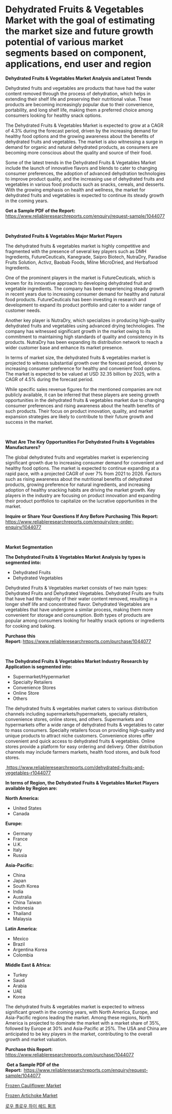<p><h1>Dehydrated Fruits & Vegetables Market with the goal of estimating the market size and future growth potential of various market segments based on component, applications, end user and region</h1></p><p><strong>Dehydrated Fruits & Vegetables Market Analysis and Latest Trends</strong></p>
<p><p>Dehydrated fruits and vegetables are products that have had the water content removed through the process of dehydration, which helps in extending their shelf life and preserving their nutritional value. These products are becoming increasingly popular due to their convenience, portability, and long shelf life, making them a preferred choice among consumers looking for healthy snack options. </p><p>The Dehydrated Fruits & Vegetables Market is expected to grow at a CAGR of 4.3% during the forecast period, driven by the increasing demand for healthy food options and the growing awareness about the benefits of dehydrated fruits and vegetables. The market is also witnessing a surge in demand for organic and natural dehydrated products, as consumers are becoming more conscious about the quality and source of their food. </p><p>Some of the latest trends in the Dehydrated Fruits & Vegetables Market include the launch of innovative flavors and blends to cater to changing consumer preferences, the adoption of advanced dehydration technologies to improve product quality, and the increasing use of dehydrated fruits and vegetables in various food products such as snacks, cereals, and desserts. With the growing emphasis on health and wellness, the market for dehydrated fruits and vegetables is expected to continue its steady growth in the coming years.</p></p>
<p><strong>Get a Sample PDF of the Report:&nbsp;</strong> <a href="https://www.reliableresearchreports.com/enquiry/request-sample/1044077">https://www.reliableresearchreports.com/enquiry/request-sample/1044077</a></p>
<p>&nbsp;</p>
<p><strong>Dehydrated Fruits & Vegetables Major Market Players</strong></p>
<p><p>The dehydrated fruits & vegetables market is highly competitive and fragmented with the presence of several key players such as DMH Ingredients, FutureCeuticals, Kanegrade, Saipro Biotech, NutraDry, Paradise Fruits Solution, Activz, Baobab Foods, Milne MicroDried, and Herbafood Ingredients. </p><p>One of the prominent players in the market is FutureCeuticals, which is known for its innovative approach to developing dehydrated fruit and vegetable ingredients. The company has been experiencing steady growth in recent years due to increasing consumer demand for healthy and natural food products. FutureCeuticals has been investing in research and development to expand its product portfolio and cater to a wider range of customer needs.</p><p>Another key player is NutraDry, which specializes in producing high-quality dehydrated fruits and vegetables using advanced drying technologies. The company has witnessed significant growth in the market owing to its commitment to maintaining high standards of quality and consistency in its products. NutraDry has been expanding its distribution network to reach a wider customer base and enhance its market presence.</p><p>In terms of market size, the dehydrated fruits & vegetables market is projected to witness substantial growth over the forecast period, driven by increasing consumer preference for healthy and convenient food options. The market is expected to be valued at USD 32.35 billion by 2025, with a CAGR of 4.5% during the forecast period.</p><p>While specific sales revenue figures for the mentioned companies are not publicly available, it can be inferred that these players are seeing growth opportunities in the dehydrated fruits & vegetables market due to changing consumer preferences and rising awareness about the health benefits of such products. Their focus on product innovation, quality, and market expansion strategies are likely to contribute to their future growth and success in the market.</p></p>
<p>&nbsp;</p>
<p><strong>What Are The Key Opportunities For Dehydrated Fruits & Vegetables Manufacturers?</strong></p>
<p><p>The global dehydrated fruits and vegetables market is experiencing significant growth due to increasing consumer demand for convenient and healthy food options. The market is expected to continue expanding at a rapid pace, with a projected CAGR of over 7% from 2021 to 2026. Factors such as rising awareness about the nutritional benefits of dehydrated products, growing preference for natural ingredients, and increasing adoption of healthy snacking habits are driving the market growth. Key players in the industry are focusing on product innovation and expanding their product portfolios to capitalize on the lucrative opportunities in the market.</p></p>
<p><strong>Inquire or Share Your Questions If Any Before Purchasing This Report:</strong> <a href="https://www.reliableresearchreports.com/enquiry/pre-order-enquiry/1044077">https://www.reliableresearchreports.com/enquiry/pre-order-enquiry/1044077</a></p>
<p>&nbsp;</p>
<p><strong>Market Segmentation</strong></p>
<p><strong>The Dehydrated Fruits & Vegetables Market Analysis by types is segmented into:</strong></p>
<p><ul><li>Dehydrated Fruits</li><li>Dehydrated Vegetables</li></ul></p>
<p><p>Dehydrated Fruits & Vegetables market consists of two main types: Dehydrated Fruits and Dehydrated Vegetables. Dehydrated Fruits are fruits that have had the majority of their water content removed, resulting in a longer shelf life and concentrated flavor. Dehydrated Vegetables are vegetables that have undergone a similar process, making them more convenient for storage and consumption. Both types of products are popular among consumers looking for healthy snack options or ingredients for cooking and baking.</p></p>
<p><strong>Purchase this Report:&nbsp;</strong><a href="https://www.reliableresearchreports.com/purchase/1044077">https://www.reliableresearchreports.com/purchase/1044077</a></p>
<p>&nbsp;</p>
<p><strong>The Dehydrated Fruits & Vegetables Market Industry Research by Application is segmented into:</strong></p>
<p><ul><li>Supermarket/Hypermarket</li><li>Specialty Retailers</li><li>Convenience Stores</li><li>Online Store</li><li>Others</li></ul></p>
<p><p>The dehydrated fruits & vegetables market caters to various distribution channels including supermarkets/hypermarkets, specialty retailers, convenience stores, online stores, and others. Supermarkets and hypermarkets offer a wide range of dehydrated fruits & vegetables to cater to mass consumers. Specialty retailers focus on providing high-quality and unique products to attract niche customers. Convenience stores offer convenient and quick access to dehydrated fruits & vegetables. Online stores provide a platform for easy ordering and delivery. Other distribution channels may include farmers markets, health food stores, and bulk food stores.</p></p>
<p><a href="https://www.reliableresearchreports.com/dehydrated-fruits-and-vegetables-r1044077">&nbsp;https://www.reliableresearchreports.com/dehydrated-fruits-and-vegetables-r1044077</a></p>
<p><strong>In terms of Region, the Dehydrated Fruits & Vegetables Market Players available by Region are:</strong></p>
<p>
    <p> <strong> North America: </strong>
        <ul>
            <li>United States</li>
            <li>Canada</li>
        </ul>
        </p> 
    <p> <strong> Europe: </strong>
        <ul>
            <li>Germany</li>
            <li>France</li>
            <li>U.K.</li>
            <li>Italy</li>
            <li>Russia</li>
        </ul>
        </p> 
    <p> <strong> Asia-Pacific: </strong>
        <ul>
            <li>China</li>
            <li>Japan</li>
            <li>South Korea</li>
            <li>India</li>
            <li>Australia</li>
            <li>China Taiwan</li>
            <li>Indonesia</li>
            <li>Thailand</li>
            <li>Malaysia</li>
        </ul>
        </p> 
    <p> <strong> Latin America: </strong>
        <ul>
            <li>Mexico</li>
            <li>Brazil</li>
            <li>Argentina Korea</li>
            <li>Colombia</li>
        </ul>
        </p> 
    <p> <strong> Middle East & Africa: </strong>
        <ul>
            <li>Turkey</li>
            <li>Saudi</li>
            <li>Arabia</li>
            <li>UAE</li>
            <li>Korea</li>
        </ul>
    </p>
    </p>
<p><p>The dehydrated fruits & vegetables market is expected to witness significant growth in the coming years, with North America, Europe, and Asia-Pacific regions leading the market. Among these regions, North America is projected to dominate the market with a market share of 35%, followed by Europe at 30% and Asia-Pacific at 25%. The USA and China are anticipated to be key players in the market, contributing to the overall growth and market valuation.</p></p>
<p><strong>Purchase this Report: </strong><a href="https://www.reliableresearchreports.com/purchase/1044077">https://www.reliableresearchreports.com/purchase/1044077</a></p>
<p>&nbsp;<strong>Get a Sample PDF of the Report:&nbsp;&nbsp;</strong><a href="https://www.reliableresearchreports.com/enquiry/request-sample/1044077">https://www.reliableresearchreports.com/enquiry/request-sample/1044077</a></p>
<p><strong></strong></p>
<p><p><a href="https://github.com/RickHolmes3/Market-Research-Report-List-4/blob/main/frozen-cauliflower-market.md">Frozen Cauliflower Market</a></p><p><a href="https://github.com/Krish2023na/Market-Research-Report-List-3/blob/main/frozen-artichoke-market.md">Frozen Artichoke Market</a></p><p><a href="https://github.com/trmesnao7959541/Market-Research-Report-List-1/blob/main/448413817139.md">로우 플로우 하이 헤드 펌프</a></p></p>